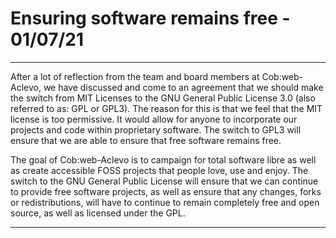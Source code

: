 # Ensuring software remains free - 01/07/21

<hr />

After a lot of reflection from the team and board members at Cob:web-Aclevo, we have discussed and come to an agreement that we should make the switch from MIT Licenses to the GNU General Public License 3.0 (also referred to as: GPL or GPL3). The reason for this is that we feel that the MIT license is too permissive. It would allow for anyone to incorporate our projects and code within proprietary software. The switch to GPL3 will ensure that we are able to ensure that free software remains free.

The goal of Cob:web-Aclevo is to campaign for total software libre as well as create accessible FOSS projects that people love, use and enjoy. The switch to the GNU General Public License will ensure that we can continue to provide free software projects, as well as ensure that any changes, forks or redistributions, will have to continue to remain completely free and open source, as well as licensed under the GPL. 

<hr />